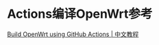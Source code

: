 # Actions编译OpenWrt参考

[Build OpenWrt using GitHub Actions  | 中文教程](https://p3terx.com/archives/build-openwrt-with-github-actions.html)


